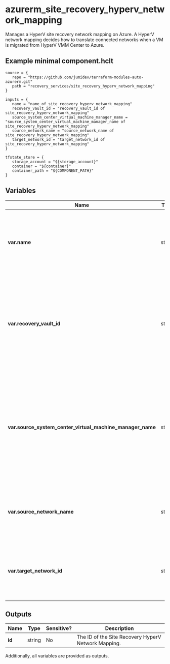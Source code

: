 # azurerm_site_recovery_hyperv_network_mapping

Manages a HyperV site recovery network mapping on Azure. A HyperV network mapping decides how to translate connected networks when a VM is migrated from HyperV VMM Center to Azure.

## Example minimal component.hclt

```hcl
source = {
   repo = "https://github.com/jumidev/terraform-modules-auto-azurerm.git" 
   path = "recovery_services/site_recovery_hyperv_network_mapping" 
}

inputs = {
   name = "name of site_recovery_hyperv_network_mapping" 
   recovery_vault_id = "recovery_vault_id of site_recovery_hyperv_network_mapping" 
   source_system_center_virtual_machine_manager_name = "source_system_center_virtual_machine_manager_name of site_recovery_hyperv_network_mapping" 
   source_network_name = "source_network_name of site_recovery_hyperv_network_mapping" 
   target_network_id = "target_network_id of site_recovery_hyperv_network_mapping" 
}

tfstate_store = {
   storage_account = "${storage_account}" 
   container = "${container}" 
   container_path = "${COMPONENT_PATH}" 
}

```

## Variables

| Name | Type | Required? |  Description |
| ---- | ---- | --------- |  ----------- |
| **var.name** | string | True | The name of the HyperV network mapping. Changing this forces a new resource to be created. | 
| **var.recovery_vault_id** | string | True | The ID of the Recovery Services Vault where the HyperV network mapping should be created. Changing this forces a new resource to be created. | 
| **var.source_system_center_virtual_machine_manager_name** | string | True | Specifies the name of source System Center Virtual Machine Manager where the source network exists. Changing this forces a new resource to be created. | 
| **var.source_network_name** | string | True | The Name of the primary network. Changing this forces a new resource to be created. | 
| **var.target_network_id** | string | True | The id of the recovery network. Changing this forces a new resource to be created. | 



## Outputs

| Name | Type | Sensitive? | Description |
| ---- | ---- | --------- | --------- |
| **id** | string | No  | The ID of the Site Recovery HyperV Network Mapping. | 

Additionally, all variables are provided as outputs.

